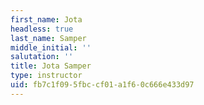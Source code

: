 ```yaml
---
first_name: Jota
headless: true
last_name: Samper
middle_initial: ''
salutation: ''
title: Jota Samper
type: instructor
uid: fb7c1f09-5fbc-cf01-a1f6-0c666e433d97
---
```

